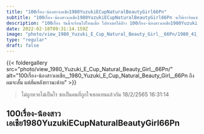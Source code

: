 ```yaml
---
title: "100เรื่อง-น้องสาวเอเชีย1980YuzukiECupNaturalBeautyGirl66Pn"
subtitle: "100เรื่อง-น้องสาวเอเชีย1980YuzukiECupNaturalBeautyGirl66Pn จะให้เราจิบแฟ หรือจีบแก ก็เลือกเอา"
description: "100เรื่อง วันนี้จะร้อนไปไหนเนี่ย ไปหาเธอได้ป่าว 100เรื่อง-น้องสาวเอเชีย1980YuzukiECupNaturalBeautyGirl66Pn 18/2/2565 16:31:14"
date: 2022-02-18T09:31:14.159Z
image: "photo/view_1980_Yuzuki_E_Cup_Natural_Beauty_Girl__66Pn/1980_41_RevLzspxHZnV242KcQHq.jpg"
type: "regular"
draft: false
---
```


{{< foldergallery src="photo/view_1980_Yuzuki_E_Cup_Natural_Beauty_Girl__66Pn/" alt="100เรื่อง-น้องสาวเอเชีย__1980_Yuzuki_E_Cup_Natural_Beauty_Girl__66Pn ถึงผมจะสั้น แต่สันหลังยาวนะค้าบ" >}}


> ไม่ถูกหวยไม่เป็นไร ขอเป็นคนที่ถูกใจเธอแทนแล้วกัน 18/2/2565 16:31:14

## 100เรื่อง-น้องสาวเอเชีย1980YuzukiECupNaturalBeautyGirl66Pn
